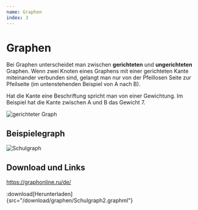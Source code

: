 ```yaml
---
name: Graphen
index: 3
---
```


# Graphen

Bei Graphen unterscheidet man zwischen **gerichteten** und **ungerichteten** Graphen. Wenn zwei Knoten eines Graphens mit einer gerichteten Kante miteinander verbunden sind, gelangt man nur von der Pfeillosen Seite zur Pfeilseite (im untenstehenden Beispiel von A nach B).

Hat die Kante eine Beschriftung spricht man von einer Gewichtung. Im Beispiel hat die Kante zwischen A und B das Gewicht 7.

![gerichteter Graph](/Bilder/graphen/ungerichteterGerichteterGraph.svg)

## Beispielegraph
![Schulgraph](/Bilder/graphen/Schulgraph2.svg "Schulgraph")

## Download und Links

https://graphonline.ru/de/

:download[Herunterladen]{src="/download/graphen/Schulgraph2.graphml"}







